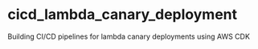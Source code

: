 # cicd_lambda_canary_deployment
Building CI/CD pipelines for lambda canary deployments using AWS CDK
